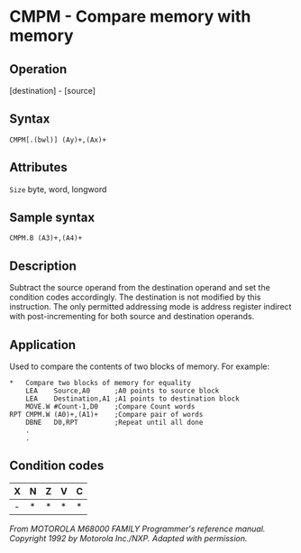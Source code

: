 # CMPM - Compare memory with memory

## Operation
[destination] - [source]

## Syntax
```assembly
CMPM[.(bwl)] (Ay)+,(Ax)+
```

## Attributes
`Size` byte, word, longword

## Sample syntax
```assembly
CMPM.B (A3)+,(A4)+
```

## Description
Subtract the source operand from the destination operand and set the condition codes accordingly. The destination is not modified by this instruction. The only permitted addressing mode is address register indirect with post-incrementing for both source and destination operands.

## Application
Used to compare the contents of two blocks of memory. For example:


```assembly
*   Compare two blocks of memory for equality
    LEA    Source,A0      ;A0 points to source block
    LEA    Destination,A1 ;A1 points to destination block
    MOVE.W #Count-1,D0    ;Compare Count words
RPT CMPM.W (A0)+,(A1)+    ;Compare pair of words
    DBNE   D0,RPT         ;Repeat until all done
    .
    .
```

## Condition codes
|X|N|Z|V|C|
|--|--|--|--|--|
|-|*|*|*|*|

*From MOTOROLA M68000 FAMILY Programmer's reference manual. Copyright 1992 by Motorola Inc./NXP. Adapted with permission.*